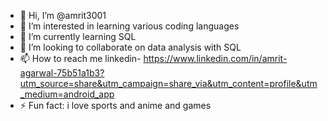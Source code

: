 - 👋 Hi, I’m @amrit3001
- 👀 I’m interested in learning various coding languages
- 🌱 I’m currently learning SQL
- 💞️ I’m looking to collaborate on data analysis with SQL
- 📫 How to reach me linkedin- https://www.linkedin.com/in/amrit-agarwal-75b51a1b3?utm_source=share&utm_campaign=share_via&utm_content=profile&utm_medium=android_app
- ⚡ Fun fact: i love sports and anime and games

<!---
amrit3001/amrit3001 is a ✨ special ✨ repository because its `README.md` (this file) appears on your GitHub profile.
You can click the Preview link to take a look at your changes.
--->
